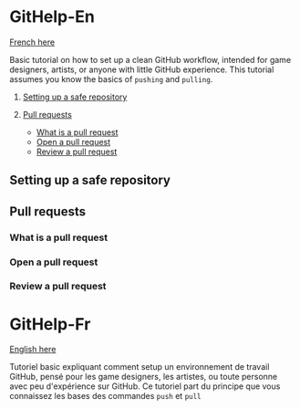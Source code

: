 # GitHelp-En

[French here](#GitHelp-Fr)

Basic tutorial on how to set up a clean GitHub workflow, intended for game designers, artists, or anyone with little GitHub experience. This tutorial assumes you know the basics of `pushing` and `pulling`.

1. [Setting up a safe repository](##Setting-up-a-safe-repository)

2. [Pull requests](##Pull-requests)
   - [What is a pull request](###What-is-a-pull-request)
   - [Open a pull request](###Open-a-pull-request)
   - [Review a pull request](###Review-a-pull-request)
  
## Setting up a safe repository

## Pull requests
### What is a pull request
### Open a pull request
### Review a pull request














# GitHelp-Fr

[English here](#GitHelp-En)

Tutoriel basic expliquant comment setup un environnement de travail GitHub, pensé pour les game designers, les artistes, ou toute personne avec peu d'expérience sur GitHub. Ce tutoriel part du principe que vous connaissez les bases des commandes `push` et `pull`
